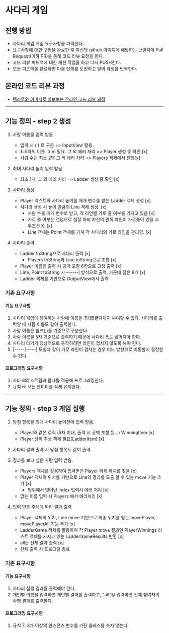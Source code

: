 # 사다리 게임
## 진행 방법
* 사다리 게임 게임 요구사항을 파악한다.
* 요구사항에 대한 구현을 완료한 후 자신의 github 아이디에 해당하는 브랜치에 Pull Request(이하 PR)를 통해 코드 리뷰 요청을 한다.
* 코드 리뷰 피드백에 대한 개선 작업을 하고 다시 PUSH한다.
* 모든 피드백을 완료하면 다음 단계를 도전하고 앞의 과정을 반복한다.

## 온라인 코드 리뷰 과정
* [텍스트와 이미지로 살펴보는 온라인 코드 리뷰 과정](https://github.com/nextstep-step/nextstep-docs/tree/master/codereview)


---
## 기능 정의 - step 2 생성
1. 사람 이름을 입력 받음
    - 입력 시 (,) 로 구분 => InputView 활용.
    - 1~5자의 이름. trim 필요. 그 외 에러 처리 => Player 생성 중 확인 [x]
    - 사람 수는 최소 2명 그 외 에러 처리 => Players 객체에서 진행[x]

2. 최대 사다리 높이 입력 받음
    - 최소 1개. 그 외 에러 처리 => Ladder 생성 중 확인 [x]

3. 사다리 생성
    - Player 리스트와 사다리 높이를 매개 변수를 받는 Ladder 객체 생성 [x]
    - 사다리 생성 시 높이 만큼의 Line 객체 생성. [x]
       - 사람 수를 매개 변수로 받고, 각 라인별 가로 줄 여부를 가지고 있음  [x]
       - 가로 줄 여부는 랜덤으로 설정 하되 자신의 왼쪽 라인이 가로줄이 있을 시 무조선 X. [x]
       - Line 객체는 Point 객체를 가져 각 사다리의 가로 라인을 관리함. [x]

4. 사다리 출력
    - Ladder toString으로 사다리 출력 [x]
      - Players toString과 Line toString으로 조합 [x]
    - Player 이름은 출력 시 공백 포함 6칸으로 고정 출력 [x]
    - Line, Point toString 시 ------| 방식으로 출력. 가운데 점은 6개 [x]
    - Ladder 객체를 기반으로 OutputView에서 출력

### 기존 요구사항
#### 기능 요구사항
1. 사다리 게임에 참여하는 사람에 이름을 최대5글자까지 부여할 수 있다. 사다리를 출력할 때 사람 이름도 같이 출력한다.
2. 사람 이름은 쉼표(,)를 기준으로 구분한다.
3. 사람 이름을 5자 기준으로 출력하기 때문에 사다리 폭도 넓어져야 한다.
4. 사다리 타기가 정상적으로 동작하려면 라인이 겹치지 않도록 해야 한다.
5. |-----|-----| 모양과 같이 가로 라인이 겹치는 경우 어느 방향으로 이동할지 결정할 수 없다.

#### 프로그래밍 요구사항
1. 자바 8의 스트림과 람다를 적용해 프로그래밍한다.
2. 규칙 6: 모든 엔티티를 작게 유지한다.


---
## 기능 정의 - step 3 게임 실행
1. 당첨 항목을 최대 사다리 높이전에 입력 받음.
   - Player와 같은 로직 (5자 이내, 출력 시 공백 포함 등...) WinningItem [x]
   - Player 상위 추상 객체 필요(LadderItem) [x]
2. 사다리 결과 출력 시 당첨 항목도 같이 출력
3. 결과를 보고 싶은 사람 입력 받음.
   - Players 객체를 활용하여 입력받은 Player 객체 위치를 찾음 [x]
   - Player 객체의 위치를 기반으로 Line의 결과를 도출 할 수 있는 move 기능 추가 [x]
     - 범위에서 벗어난 index 입력시 에러 처리 [x]
   - 없는 이름 입력 시 Players 에서 에러처리 [x]
   
4. 입력 받은 주체에 따라 결과 출력
   - Player 객체의 위치, Line move 기반으로 최종 위치를 받는 movePlayer, movePlayerAll 기능 추가 [x]
   - LadderGame 객체를 활용하여 각 Player move 결과인 PlayerWinnings 리스트 객체를 가지고 있는 LadderGameResults 반환 [x]
   - all은 전체 결과 출력 [x]
   - 전체 출력 시 프로그램 종료

### 기존 요구사항
#### 기능 요구사항
1. 사다리 실행 결과를 출력해야 한다.
2. 개인별 이름을 입력하면 개인별 결과를 출력하고, "all"을 입력하면 전체 참여자의 실행 결과를 출력한다.

#### 프로그래밍 요구사항
1. 규칙 7: 3개 이상의 인스턴스 변수를 가진 클래스를 쓰지 않는다.
